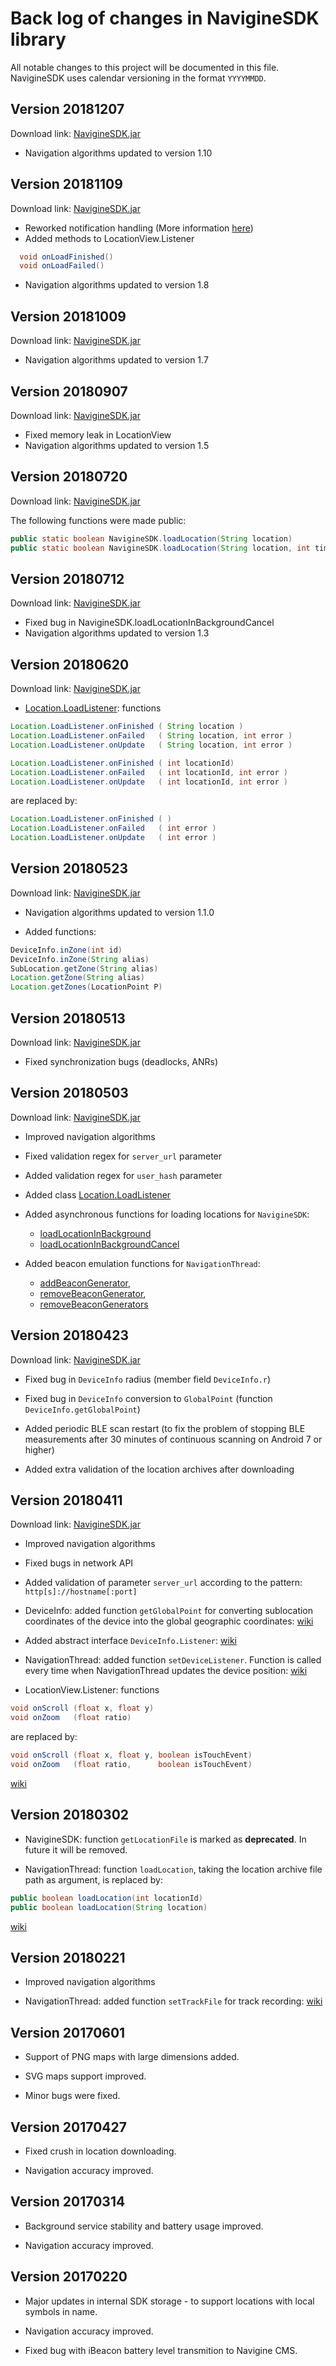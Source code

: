 # Back log of changes in NavigineSDK library

All notable changes to this project will be documented in this file. NavigineSDK
uses calendar versioning in the format `YYYYMMDD`.

## Version 20181207

Download link: [NavigineSDK.jar](https://github.com/Navigine/Android-SDK/blob/9f908e86d0b3869256d028d79f27a5d453cdb8c9/libs/NavigineSDK.jar?raw=true)

* Navigation algorithms updated to version 1.10

## Version 20181109
Download link: [NavigineSDK.jar](https://github.com/Navigine/Android-SDK/blob/1f1c82ff1ec591cc0804899997ecec21acac1534/libs/NavigineSDK.jar?raw=true)

* Reworked notification handling (More information [here](https://github.com/Navigine/Android-SDK/wiki/Push-notifications))
* Added methods to LocationView.Listener
```java
  void onLoadFinished()
  void onLoadFailed()
```
* Navigation algorithms updated to version 1.8

## Version 20181009
Download link: [NavigineSDK.jar](https://github.com/Navigine/Android-SDK/blob/d9466f503ac33dfd383dae03f3774fb7a92e417e/libs/NavigineSDK.jar?raw=true)

* Navigation algorithms updated to version 1.7

## Version 20180907
Download link: [NavigineSDK.jar](https://github.com/Navigine/Android-SDK/blob/47688f140521e483fbdd342a9291062a10fa23b4/libs/NavigineSDK.jar?raw=true)

* Fixed memory leak in LocationView
* Navigation algorithms updated to version 1.5

## Version 20180720
Download link: [NavigineSDK.jar](https://github.com/Navigine/Android-SDK/blob/de4e177cf41bbc2f71b6564710abf46b8763efbc/libs/NavigineSDK.jar?raw=true)

The following functions were made public:
```java
public static boolean NavigineSDK.loadLocation(String location)
public static boolean NavigineSDK.loadLocation(String location, int timeout)
```

## Version 20180712
Download link: [NavigineSDK.jar](https://github.com/Navigine/Android-SDK/blob/d233ffbeb0874ba8c05bbece389f71f63166b433/libs/NavigineSDK.jar?raw=true)

* Fixed bug in NavigineSDK.loadLocationInBackgroundCancel
* Navigation algorithms updated to version 1.3

## Version 20180620
Download link: [NavigineSDK.jar](https://github.com/Navigine/Android-SDK/blob/4e129d99487168b105e51981deaa2aa2dc3f2837/libs/NavigineSDK.jar?raw=true)

* [Location.LoadListener](https://github.com/Navigine/Android-SDK/wiki/Class-Location.LoadListener):
functions
```java
Location.LoadListener.onFinished ( String location )
Location.LoadListener.onFailed   ( String location, int error )
Location.LoadListener.onUpdate   ( String location, int error )

Location.LoadListener.onFinished ( int locationId)
Location.LoadListener.onFailed   ( int locationId, int error )
Location.LoadListener.onUpdate   ( int locationId, int error )
```
are replaced by:
```java
Location.LoadListener.onFinished ( )
Location.LoadListener.onFailed   ( int error )
Location.LoadListener.onUpdate   ( int error )
```

## Version 20180523
Download link: [NavigineSDK.jar](https://github.com/Navigine/Android-SDK/blob/2f46c63ff66b60d34de2be3490a2ab1820d83d91/libs/NavigineSDK.jar?raw=true)

* Navigation algorithms updated to version 1.1.0

* Added functions:
```java
DeviceInfo.inZone(int id)
DeviceInfo.inZone(String alias)
SubLocation.getZone(String alias)
Location.getZone(String alias)
Location.getZones(LocationPoint P) 
```

## Version 20180513
Download link: [NavigineSDK.jar](https://github.com/Navigine/Android-SDK/blob/f1c725d4b138351002001fed7e48d428d765466b/libs/NavigineSDK.jar?raw=true)

* Fixed synchronization bugs (deadlocks, ANRs)

## Version 20180503
Download link: [NavigineSDK.jar](https://github.com/Navigine/Android-SDK/blob/5a74248a388685f5532976482162b1c5124dc253/NavigineSDK/NavigineSDK.jar?raw=true)

* Improved navigation algorithms

* Fixed validation regex for `server_url` parameter

* Added validation regex for `user_hash` parameter

* Added class [Location.LoadListener](https://github.com/Navigine/Android-SDK/wiki/Class-Location.LoadListener)

* Added asynchronous functions for loading locations for `NavigineSDK`:
  * [loadLocationInBackground](https://github.com/Navigine/Android-SDK/wiki/Class-NavigineSDK#function-loadlocationinbackground)
  * [loadLocationInBackgroundCancel](https://github.com/Navigine/Android-SDK/wiki/Class-NavigineSDK#function-loadlocationinbackgroundCancel)

* Added beacon emulation functions for `NavigationThread`:
  * [addBeaconGenerator](https://github.com/Navigine/Android-SDK/wiki/Class-NavigationThread#function-addbeacongenerator),
  * [removeBeaconGenerator](https://github.com/Navigine/Android-SDK/wiki/Class-NavigationThread#function-removebeacongenerator),
  * [removeBeaconGenerators](https://github.com/Navigine/Android-SDK/wiki/Class-NavigationThread#function-removebeacongenerators)

## Version 20180423
Download link: [NavigineSDK.jar](https://github.com/Navigine/Android-SDK/blob/b9eb40e39166ab873490ef09a8a602863559d466/NavigineSDK/NavigineSDK.jar?raw=true)

* Fixed bug in `DeviceInfo` radius (member field `DeviceInfo.r`)

* Fixed bug in `DeviceInfo` conversion to `GlobalPoint` (function `DeviceInfo.getGlobalPoint`)

* Added periodic BLE scan restart (to fix the problem of stopping BLE measurements after 30 minutes of continuous scanning on Android 7 or higher)

* Added extra validation of the location archives after downloading

## Version 20180411
Download link: [NavigineSDK.jar](https://github.com/Navigine/Android-SDK/raw/d4c0e75ed5b40c266da4561f91a9f1070fd3196c/NavigineSDK/NavigineSDK.jar)

* Improved navigation algorithms

* Fixed bugs in network API

* Added validation of parameter `server_url` according to the pattern:
`http[s]://hostname[:port]`

* DeviceInfo: added function `getGlobalPoint` for converting sublocation
coordinates of the device into the global geographic coordinates:
[wiki](https://github.com/Navigine/Android-SDK/wiki/Class-DeviceInfo#function-getglobalpoint)

* Added abstract interface `DeviceInfo.Listener`:
[wiki](https://github.com/Navigine/Android-SDK/wiki/Class-DeviceInfo.Listener)

* NavigationThread: added function `setDeviceListener`. Function is called every time when NavigationThread updates the device position: [wiki](https://github.com/Navigine/Android-SDK/wiki/Class-NavigationThread#function-setdevicelistener)

* LocationView.Listener: functions
```java
void onScroll (float x, float y)
void onZoom   (float ratio)
```
are replaced by:
```java
void onScroll (float x, float y, boolean isTouchEvent)
void onZoom   (float ratio,      boolean isTouchEvent)
```

[wiki](https://github.com/Navigine/Android-SDK/wiki/Class-LocationView.Listener)

## Version 20180302

* NavigineSDK: function `getLocationFile` is marked as **deprecated**. In future it
will be removed.

* NavigationThread: function `loadLocation`, taking the location archive file
path as argument, is replaced by:
```java
public boolean loadLocation(int locationId)
public boolean loadLocation(String location)
```

[wiki](https://github.com/Navigine/Android-SDK/wiki/Class-NavigationThread#function-loadlocation)

## Version 20180221

* Improved navigation algorithms

* NavigationThread: added function `setTrackFile` for track recording:
[wiki](https://github.com/Navigine/Android-SDK/wiki/Class-NavigationThread#function-settrackfile)

## Version 20170601

* Support of PNG maps with large dimensions added.

* SVG maps support improved.

* Minor bugs were fixed.

## Version 20170427

* Fixed crush in location downloading.

* Navigation accuracy improved.

## Version 20170314

* Background service stability and battery usage improved.

* Navigation accuracy improved.

## Version 20170220

* Major updates in internal SDK storage - to support locations with local symbols in name.

* Navigation accuracy improved.

* Fixed bug with iBeacon battery level transmition to Navigine CMS.
